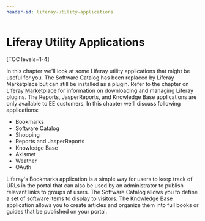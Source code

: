 ```yaml
---
header-id: liferay-utility-applications
---
```


# Liferay Utility Applications

[TOC levels=1-4]

In this chapter we'll look at some Liferay utility applications that might be
useful for you. The Software Catalog has been replaced by Liferay Marketplace
but can still be installed as a plugin. Refer to the chapter on 
[Liferay Marketplace](/docs/6-2/user/-/knowledge_base/u/leveraging-the-liferay-marketplace) 
for information on downloading and managing Liferay plugins. The Reports,
JasperReports, and Knowledge Base applications are only available to EE
customers. In this chapter we'll discuss following applications:

- Bookmarks
- Software Catalog
- Shopping
- Reports and JasperReports
- Knowledge Base
- Akismet
- Weather
- OAuth

Liferay's Bookmarks application is a simple way for users to keep track of URLs
in the portal that can also be used by an administrator to publish relevant
links to groups of users. The Software Catalog allows you to define a set of
software items to display to visitors. The Knowledge Base application allows you
to create articles and organize them into full books or guides that be published
on your portal.
